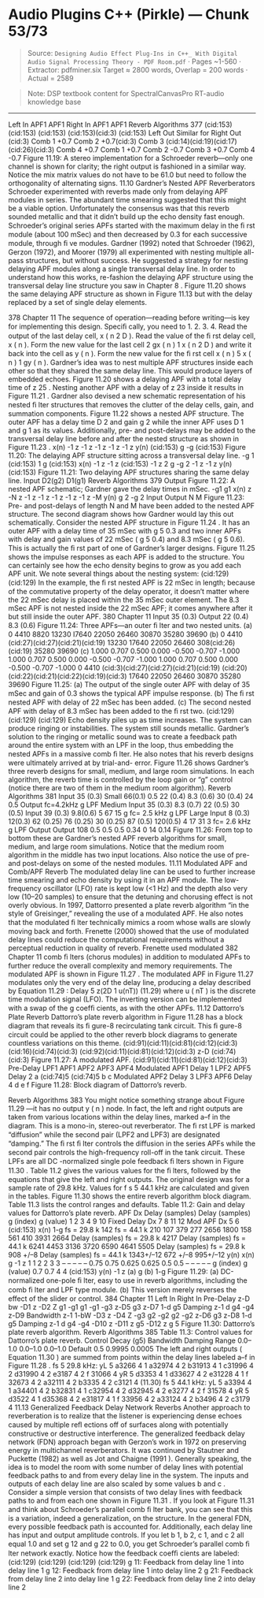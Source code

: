 # Audio Plugins C++ (Pirkle) — Chunk 53/73

> Source: `Designing Audio Effect Plug-Ins in C++_ With Digital Audio Signal Processing Theory - PDF Room.pdf` · Pages ~1-560 · Extractor: pdfminer.six
> Target ≈ 2800 words, Overlap = 200 words · Actual = 2589

> Note: DSP textbook content for SpectralCanvasPro RT-audio knowledge base

---
Left In
APF1
APF1
Right In
APF1
APF1
Reverb Algorithms  377
(cid:153)
(cid:153)
(cid:153)
(cid:153)(cid:3)
(cid:153)
Left Out
Similar
for Right
Out (cid:3)
Comb 1
+0.7
Comb 2
+0.7(cid:3)
Comb 3
(cid:14)(cid:19)(cid:17)(cid:26)(cid:3)
Comb 4
+0.7
Comb 1
+0.7
Comb 2
-0.7
Comb 3
+0.7
Comb 4
-0.7
 Figure 11.19:    A stereo implementation for a Schroeder reverb—only one channel is shown for
clarity; the right output is fashioned in a similar way. Notice the mix matrix values do not have to
be 61.0 but need to follow the orthogonality of alternating signs.
   11.10    Gardner’s Nested APF Reverberators
 Schroeder experimented with reverbs made only from delaying APF modules in series. The
abundant time smearing suggested that this might be a viable option. Unfortunately the
consensus was that this reverb sounded metallic and that it didn’t build up the echo density
fast enough. Schroeder’s original series APFs started with the maximum delay in the ﬁ rst
module (about 100 mSec) and then decreased by 0.3 for each successive module, through ﬁ ve
modules. Gardner (1992) noted that Schroeder (1962), Gerzon (1972), and Moorer (1979) all
experimented with  nesting  multiple all-pass structures, but without success. He suggested a
strategy for nesting delaying APF modules along a single transversal delay line. In order to
understand how this works, re-fashion the delaying APF structure using the transversal delay
line structure you saw in  Chapter 8 .  Figure 11.20  shows the same delaying APF structure as
shown in  Figure 11.13  but with the delay replaced by a set of single delay elements.

378  Chapter 11
 The sequence of operation—reading before writing—is key for implementing this design.
Speciﬁ cally, you need to
1.
2.
3.
4.
   Read the output of the last delay cell,  x ( n  2  D ).
   Read the value of the ﬁ rst delay cell,  x ( n ).
   Form the new value for the last cell 2 gx ( n ) 1  x ( n  2  D ) and write it back into the cell as  y ( n ).
   Form the new value for the ﬁ rst cell  x ( n ) 5  x ( n ) 1  gy ( n ).
 Gardner’s idea was to nest multiple APF structures inside each other so that they  shared
the same delay line. This would produce layers of embedded echoes.  Figure 11.20  shows a
delaying APF with a total delay time of  z  25 . Nesting another APF with a delay of  z  23  inside it
results in  Figure 11.21 .
 Gardner also devised a new schematic representation of his nested ﬁ lter structures that
removes the clutter of the delay cells, gain, and summation components.  Figure 11.22  shows
a nested APF structure. The outer APF has a delay time  D 2 and gain  g  2  while the inner
APF uses  D 1 and  g  1  as its values. Additionally, pre- and post-delays may be added to the
transversal delay line before and after the nested structure as shown in  Figure 11.23 .
x(n)
-1 z
-1 z
-1 z
-1 z
-1 z
y(n)
(cid:153)
g
-g
(cid:153)
 Figure 11.20:    The delaying APF structure sitting across a transversal delay line.
-g
1
(cid:153)
1 g
(cid:153)
x(n)
-1 z
-1 z
(cid:153)
-1
z
2 g
-g 2
-1
z
-1 z
y(n)
(cid:153)
 Figure 11.21:    Two delaying APF structures sharing the same delay line.
Input
D2(g2)
D1(g1)
Reverb Algorithms  379
Output
 Figure 11.22:    A nested APF schematic; Gardner gave the delay times in mSec.
-g1
g1
x(n)
z -N
z -1
z -1
z -1
z -1
z -1
z -M
y(n)
g
2
-g
2
Input
Output
N
M
 Figure 11.23:    Pre- and post-delays of length  N  and  M  have been added to the nested APF
structure. The second diagram shows how Gardner would lay this out schematically.
 Consider the nested APF structure in  Figure 11.24 . It has an outer APF with a delay time of
35 mSec with  g  5 0.3 and two inner APFs with delay and gain values of 22 mSec ( g  5 0.4)
and 8.3 mSec ( g  5 0.6). This is actually the ﬁ rst part of one of Gardner’s larger designs.
 Figure 11.25  shows the impulse responses as each APF is added to the structure.
 You can certainly see how the echo density begins to grow as you add each APF unit. We note
several things about the nesting system:
(cid:129)
(cid:129)
   In the example, the ﬁ rst nested APF is 22 mSec in length; because of the commutative
property of the delay operator, it doesn’t matter where the 22 mSec delay is placed within
the 35 mSec outer element.
   The 8.3 mSec APF is not nested inside the 22 mSec APF; it comes anywhere after it but
still inside the outer APF.
380  Chapter 11
Input
35 (0.3)
Output
22 (0.4)
8.3  (0.6)
 Figure 11.24:    Three APFs—an outer ﬁ lter and two nested units.
(a)
0
4410
8820
13230
I7640
22050
26460
30870
35280
39690
(b)
0
4410
(cid:27)(cid:27)(cid:21)(cid:19)
13230
17640
22050
26460
308(cid:26)(cid:19)
35280
39690
(c)
1.000
0.707
0.500
0.000
-0.500
-0.707
-1.000
1.000
0.707
0.500
0.000
-0.500
-0.707
-1.000
1.000
0.707
0.500
0.000
-0.500
-0.707
-1.000
0
4410
(cid:3)(cid:27)(cid:27)(cid:21)(cid:19)
(cid:20)(cid:22)(cid:21)(cid:22)(cid:19)(cid:3)
17640
22050
26460
30870
35280
39690
 Figure 11.25:    (a) The output of the single outer APF with delay of 35 mSec and gain of 0.3
shows the typical APF impulse response. (b) The ﬁ rst nested APF with delay of 22 mSec has
been added. (c) The second nested APF with delay of 8.3 mSec has been added to the ﬁ rst two.
(cid:129)
(cid:129)
(cid:129)
   Echo density piles up as time increases.
   The system can produce ringing or instabilities.
   The system still sounds metallic.
 Gardner’s solution to the ringing or metallic sound was to create a feedback path around
the entire system with an LPF in the loop, thus embedding the nested APFs in a massive
comb ﬁ lter. He also notes that his reverb designs were ultimately arrived at by trial-and-
error.  Figure 11.26  shows Gardner’s three reverb designs for small, medium, and large room
simulations. In each algorithm, the reverb time is controlled by the loop gain or “g” control
(notice there are two of them in the medium room algorithm).
Reverb Algorithms  381
Input
35  (0.3)
Small
66(0.1)
0.5
22  (0.4)
8.3  (0.6)
30  (0.4)
24
0.5
Output
fc=4.2kHz
g
LPF
Medium
Input
35  (0.3)
8.3  (0.7)
22  (0.5)
30  (0.5)
Input
39  (0.3)
9.8(0.6)
5
67
15
g
fc=  2.5  kHz
g
LPF
Large
Input
8  (0.3)
12(0.3)
62  (0.25)
76  (0.25)
30  (0.25)
87  (0.5)
120(0.5)
4
17
31
3
fc=  2.6  kHz
g
LPF
Output
Output
108
0.5
0.5
0.5
0.34
0  14
0.14
 Figure 11.26:    From top to bottom these are Gardner’s nested APF reverb algorithms for small,
medium, and large room simulations. Notice that the medium room algorithm in the middle has
two input locations. Also notice the use of pre- and post-delays on some of the nested modules.
   11.11    Modulated APF and Comb/APF Reverb
 The modulated delay line can be used to further increase time smearing and echo density
by using it in an APF module. The low-frequency oscillator (LFO) rate is kept low (<1 Hz)
and the depth also very low (10–20 samples) to ensure that the detuning and chorusing effect
is not overly obvious. In 1997, Dattorro presented a plate reverb algorithm “in the style of
Greisinger,” revealing the use of a modulated APF. He also notes that the modulated ﬁ lter
technically mimics a room whose walls are slowly moving back and forth.
 Frenette (2000) showed that the use of modulated delay lines could reduce the computational
requirements without a perceptual reduction in quality of reverb. Frenette used modulated
382  Chapter 11
comb ﬁ lters (chorus modules) in addition to modulated APFs to further reduce the overall
complexity and memory requirements. The modulated APF is shown in  Figure 11.27 .
 The modulated APF in  Figure 11.27  modulates only the very end of the delay line, producing
a delay described by  Equation 11.29 :
  Delay 5 z(2D 1 u(nT))
(11.29)
 where  u ( nT ) is the discrete time modulation signal (LFO). The inverting version can be
implemented with a swap of the  g  coefﬁ cients, as with the other APFs.
   11.12    Dattorro’s Plate Reverb
 Dattorro’s plate reverb algorithm in  Figure 11.28  has a block diagram that reveals its ﬁ gure-8
recirculating tank circuit. This ﬁ gure-8 circuit could be applied to the other reverb block
diagrams to generate countless variations on this theme.
(cid:91)(cid:11)(cid:81)(cid:12)(cid:3)
(cid:16)(cid:74)(cid:3)
(cid:92)(cid:11)(cid:81)(cid:12)(cid:3)
z-D
(cid:74)(cid:3)
 Figure 11.27:    A modulated APF.
(cid:91)(cid:11)(cid:81)(cid:12)(cid:3)
Pre-Delay
LPF1
APF1
APF2
APF3
APF4
Modulated  APF1
Delay 1
LPF2
APF5
Delay 2
a
(cid:74)5
(cid:74)5
b
c
Modulated  APF2
Delay 3
LPF3
APF6
Delay 4
d
e
f
 Figure 11.28:    Block diagram of Dattorro’s reverb.

Reverb Algorithms  383
 You might notice something strange about  Figure 11.29 —it has no output  y ( n ) node. In fact,
the left and right outputs are taken from various locations within the delay lines, marked a–f
in the diagram. This is a mono-in, stereo-out reverberator. The ﬁ rst LPF is marked “diffusion”
while the second pair (LPF2 and LPF3) are designated “damping.” The ﬁ rst ﬁ lter controls
the diffusion in the series APFs while the second pair controls the high-frequency roll-off
in the tank circuit. These LPFs are all DC -normalized single pole feedback ﬁ lters shown in
 Figure 11.30 .
  Table 11.2   gives the various values for the ﬁ lters, followed by the equations that give the left
and right outputs. The original design was for a sample rate of 29.8 kHz. Values for  f  s  5 44.1
kHz are calculated and given in the tables.  Figure 11.30  shows the entire reverb algorithm
block diagram. Table 11.3 lists the control ranges and defaults.
  Table 11.2:    Gain and delay values for Dattorro’s plate reverb.
APF Dx
Delay (samples)
Delay (samples)
g (index)
g (value)
1
2
3
4
9
10
Fixed Delay Dx
7
8
11
12
Mod APF Dx
5
6
(cid:153)
x(n)
1-g
fs = 29.8 k
142
fs = 44.1 k
210
107
379
277
2656
1800
158
561
410
3931
2664
Delay (samples)
fs = 29.8 k
4217
Delay (samples)
fs = 44.1 k
6241
4453
3136
3720
6590
4641
5505
Delay (samples)
fs = 29.8 k
908 +/–8
Delay (samples)
fs = 44.1 k
1343+/–12
672 +/–8
995+/–12
y(n)
x(n)
g
-1 z
1
1
2
2
3
3
–
–
–
–
–
0.75
0.75
0.625
0.625
0.5
0.5
–
–
–
–
–
g (index)
g (value)
0.7
0.7
4
4
(cid:153)
y(n)
-1 z
(a)
g
(b)
1-g
 Figure 11.29:    (a) DC-normalized one-pole ﬁ lter, easy to use in reverb algorithms, including the
comb ﬁ lter and LPF type module. (b) This version merely reverses the effect of the slider or control.
384  Chapter 11
Left  In
Right  In
Pre-Delay
z-D
bw
-D1
z
-D2
Z
g1
-g1
g1
-g1
-g3
z-D5
g3
z-D7
1-d
g5
Damping
z-1
d
g4
-g4
z-D9
Bandwidth
z-1
1-bW
-D3
z
-D4
Z
-g3
g2
-g2
g2
-g2
z-D6
g3
z-D8
1-d
g5
Damping
z-1
d
g4
-g4
-D10
z
-D11 z
g5
-D12
z
g 5
 Figure 11.30:    Dattorro’s plate reverb algorithm.
Reverb Algorithms  385
  Table 11.3:    Control values for Dattorro’s plate reverb.
Control
Decay (g5)
Bandwidth
Damping
Range
0.0–1.0
0.0–1.0
0.0–1.0
Default
0.5
0.9995
0.0005
 The left and right outputs ( Equation 11.30 ) are summed from points within the delay lines
labeled a–f in  Figure 11.28 .
  fs  5  29.8 kHz:
yL 5 a3266 4 1 a32974 4 2 b31913 4 1 c31996 4 2 d31990 4 2 e3187 4 2 f 31066 4
yR 5 d3353 4 1 d33627 4 2 e31228 4 1 f 32673 4 2 a32111 4 2 b3335 4 2 c3121 4
 (11.30)
  fs  5  44.1 kHz:
yL 5 a3394 4 1 a34401 4 2 b32831 4 1 c32954 4 2 d32945 4 2 e3277 4 2 f 31578 4
yR 5 d3522 4 1 d35368 4 2 e31817 4 1 f 33956 4 2 a33124 4 2 b3496 4 2 c3179 4
   11.13    Generalized Feedback Delay Network Reverbs
 Another approach to reverberation is to realize that the listener is experiencing dense
echoes caused by multiple reﬂ ections off of surfaces along with potentially constructive or
destructive interference. The generalized  feedback delay network  (FDN) approach began with
Gerzon’s work in 1972 on preserving energy in multichannel reverberators. It was continued
by Stautner and Puckette (1982) as well as Jot and Chaigne (1991 ). Generally speaking, the
idea is to model the room with some number of delay lines with potential feedback paths to
and from every delay line in the system. The inputs and outputs of each delay line are also
scaled by some values  b  and  c . Consider a simple version that consists of two delay lines with
feedback paths to and from each one shown in  Figure 11.31 .
 If you look at  Figure 11.31  and think about Schroeder’s parallel comb ﬁ lter bank, you can see
that this is a variation, indeed a generalization, on the structure. In the general FDN, every
possible feedback path is accounted for. Additionally, each delay line has input and output
amplitude controls. If you let  b 1,  b 2,  c 1, and  c 2 all equal 1.0 and set  g 12 and  g 22 to 0.0, you
get Schroeder’s parallel comb ﬁ lter network exactly. Notice how the feedback coefﬁ cients are
labeled:
(cid:129)
(cid:129)
(cid:129)
(cid:129)
    g 11: Feedback from delay line 1 into delay line 1
    g 12: Feedback from delay line 1 into delay line 2
    g 21: Feedback from delay line 2 into delay line 1
    g 22: Feedback from delay line 2 into delay line 2
